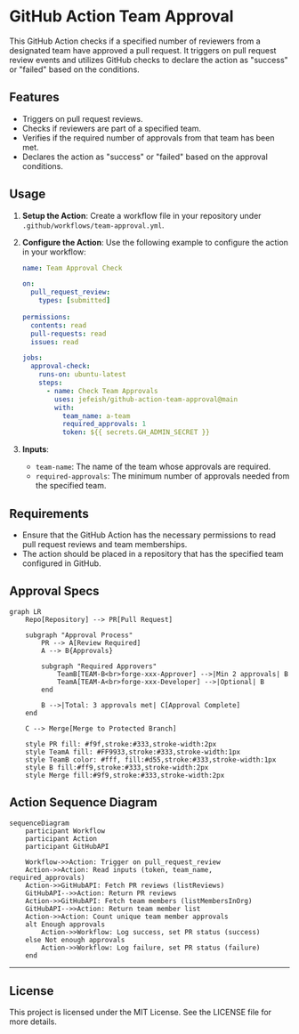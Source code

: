 # GitHub Action Team Approval

This GitHub Action checks if a specified number of reviewers from a designated team have approved a pull request. It triggers on pull request review events and utilizes GitHub checks to declare the action as "success" or "failed" based on the conditions.

## Features

- Triggers on pull request reviews.
- Checks if reviewers are part of a specified team.
- Verifies if the required number of approvals from that team has been met.
- Declares the action as "success" or "failed" based on the approval conditions.

## Usage

1. **Setup the Action**: Create a workflow file in your repository under `.github/workflows/team-approval.yml`.

2. **Configure the Action**: Use the following example to configure the action in your workflow:

   ```yaml
   name: Team Approval Check

   on:
     pull_request_review:
       types: [submitted]
       
   permissions:
     contents: read
     pull-requests: read
     issues: read
   
   jobs:
     approval-check:
       runs-on: ubuntu-latest
       steps:
         - name: Check Team Approvals
           uses: jefeish/github-action-team-approval@main
           with:
             team_name: a-team
             required_approvals: 1
             token: ${{ secrets.GH_ADMIN_SECRET }}

   ```

3. **Inputs**:
   - `team-name`: The name of the team whose approvals are required.
   - `required-approvals`: The minimum number of approvals needed from the specified team.

## Requirements

- Ensure that the GitHub Action has the necessary permissions to read pull request reviews and team memberships.
- The action should be placed in a repository that has the specified team configured in GitHub.

## Approval Specs

```mermaid
graph LR
    Repo[Repository] --> PR[Pull Request]
    
    subgraph "Approval Process"
        PR --> A[Review Required]
        A --> B{Approvals}
        
        subgraph "Required Approvers"
            TeamB[TEAM-B<br>forge-xxx-Approver] -->|Min 2 approvals| B
            TeamA[TEAM-A<br>forge-xxx-Developer] -->|Optional| B
        end
        
        B -->|Total: 3 approvals met| C[Approval Complete]
    end
    
    C --> Merge[Merge to Protected Branch]
    
    style PR fill: #f9f,stroke:#333,stroke-width:2px
    style TeamA fill: #FF9933,stroke:#333,stroke-width:1px
    style TeamB color: #fff, fill:#d55,stroke:#333,stroke-width:1px
    style B fill:#ff9,stroke:#333,stroke-width:2px
    style Merge fill:#9f9,stroke:#333,stroke-width:2px
```

## Action Sequence Diagram

```mermaid
sequenceDiagram
    participant Workflow
    participant Action
    participant GitHubAPI

    Workflow->>Action: Trigger on pull_request_review
    Action->>Action: Read inputs (token, team_name, required_approvals)
    Action->>GitHubAPI: Fetch PR reviews (listReviews)
    GitHubAPI-->>Action: Return PR reviews
    Action->>GitHubAPI: Fetch team members (listMembersInOrg)
    GitHubAPI-->>Action: Return team member list
    Action->>Action: Count unique team member approvals
    alt Enough approvals
        Action->>Workflow: Log success, set PR status (success)
    else Not enough approvals
        Action->>Workflow: Log failure, set PR status (failure)
    end
```

---

## License

This project is licensed under the MIT License. See the LICENSE file for more details.
